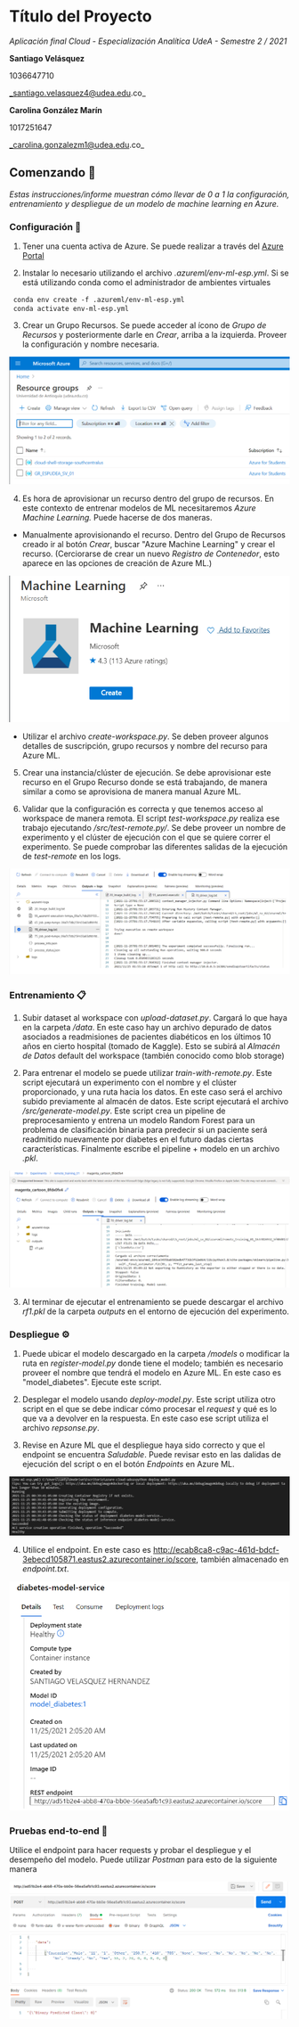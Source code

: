 # Título del Proyecto

_Aplicación final Cloud - Especialización Analítica UdeA - Semestre 2 / 2021_

**Santiago Velásquez**

1036647710

_santiago.velasquez4@udea.edu.co_

**Carolina González Marín**

1017251647

_carolina.gonzalezm1@udea.edu.co_

## Comenzando 🚀

_Estas instrucciones/informe muestran cómo llevar de 0 a 1 la configuración, entrenamiento y despliegue de un modelo de machine learning en Azure._


### Configuración 🔧 

1. Tener una cuenta activa de Azure. Se puede realizar a través del [Azure Portal](www.portal.azure.com)

2. Instalar lo necesario utilizando el archivo _.azureml/env-ml-esp.yml_. Si se está utilizando conda como el administrador de ambientes virtuales

```
 conda env create -f .azureml/env-ml-esp.yml
 conda activate env-ml-esp.yml
```

3. Crear un Grupo Recursos. Se puede acceder al ícono de _Grupo de Recursos_ y posteriormente darle en _Crear_, arriba a la izquierda. Proveer la configuración y nombre necesaria.

![ScreenShot](readme_utils/gr.PNG)

4. Es hora de aprovisionar un recurso dentro del grupo de recursos. En este contexto de entrenar modelos de ML necesitaremos _Azure Machine Learning._ Puede hacerse de dos maneras.

* Manualmente aprovisionando el recurso. Dentro del Grupo de Recursos creado ir al botón _Crear_, buscar "Azure Machine Learning" y crear el recurso. (Cerciorarse de crear un nuevo _Registro de Contenedor_, esto aparece en las opciones de creación de Azure ML.)

![ScreenShot](readme_utils/azure_ml.PNG)

* Utilizar el archivo _create-workspace.py_. Se deben proveer algunos detalles de suscripción, grupo recursos y nombre del recurso para Azure ML.

5. Crear una instancia/clúster de ejecución. Se debe aprovisionar este recurso en el Grupo Recurso donde se está trabajando, de manera similar a como se aprovisiona de manera manual Azure ML.

6. Validar que la configuración es correcta y que tenemos acceso al workspace de manera remota. El script _test-workspace.py_ realiza ese trabajo ejecutando _/src/test-remote.py/_. Se debe proveer un nombre de experimento y el clúster de ejecución con el que se quiere correr el experimento. Se puede comprobar las diferentes salidas de la ejecución de _test-remote_ en los logs.

![ScreenShot](readme_utils/sc4.PNG)


### Entrenamiento 📋

1. Subir dataset al workspace con _upload-dataset.py_. Cargará lo que haya en la carpeta _/data_. En este caso hay un archivo depurado de datos asociados a readmisiones de pacientes diabéticos en los últimos 10 años en cierto hospital (tomado de Kaggle). Esto se subirá al _Almacén de Datos_ default del workspace (también conocido como blob storage)

2. Para entrenar el modelo se puede utilizar _train-with-remote.py_. Este script ejecutará un experimento con el nombre y el clúster proporcionado, y una ruta hacia los datos. En este caso será el archivo subido previamente al almacén de datos. Este script ejecutará el archivo _/src/generate-model.py_. Este script crea un pipeline de preprocesamiento y entrena un modelo Random Forest para un problema de clasificación binaria para predecir si un paciente será readmitido nuevamente por diabetes en el futuro dadas ciertas características. Finalmente escribe el pipeline + modelo en un archivo _.pkl_. 

![ScreenShot](readme_utils/tra.PNG)

3. Al terminar de ejecutar el entrenamiento se puede descargar el archivo _rf1.pkl_ de la carpeta _outputs_ en el entorno de ejecución del experimento.


### Despliegue ⚙️

1. Puede ubicar el modelo descargado en la carpeta _/models_ o modificar la ruta en _register-model.py_ donde tiene el modelo; también es necesario proveer el nombre que tendrá el modelo en Azure ML. En este caso es "model_diabetes". Ejecute este script.

2. Desplegar el modelo usando _deploy-model.py_. Este script utiliza otro script en el que se debe indicar cómo procesar el _request_ y qué es lo que va a devolver en la respuesta. En este caso ese script utiliza el archivo _repsonse.py_.

3. Revise en Azure ML que el despliegue haya sido correcto y que el endpoint se encuentra _Saludable_. Puede revisar esto en las dalidas de ejecución del script o en el botón _Endpoints_ en Azure ML.

![ScreenShot](readme_utils/sc5.PNG)

4. Utilice el endpoint. En este caso es http://ecab8ca8-c9ac-461d-bdcf-3ebecd105871.eastus2.azurecontainer.io/score, también almacenado en _endpoint.txt_.

![ScreenShot](readme_utils/sc6.PNG)



### Pruebas end-to-end 🔩

Utilice el endpoint para hacer requests y probar el despliegue y el desempeño del modelo. Puede utilizar _Postman_ para esto de la siguiente manera


![ScreenShot](readme_utils/sc7.PNG)
